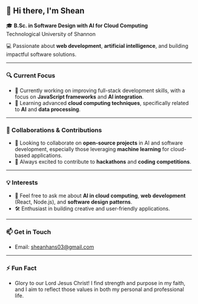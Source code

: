 ## 👋 Hi there, I'm Shean

🎓 **B.Sc. in Software Design with AI for Cloud Computing**  
Technological University of Shannon

💻 Passionate about **web development**, **artificial intelligence**, and building impactful software solutions.

---

### 🔍 Current Focus
- 🔭 Currently working on improving full-stack development skills, with a focus on **JavaScript frameworks** and **AI integration**.
- 🌱 Learning advanced **cloud computing techniques**, specifically related to **AI** and **data processing**.

---

### 🤝 Collaborations & Contributions
- 👯 Looking to collaborate on **open-source projects** in AI and software development, especially those leveraging **machine learning** for cloud-based applications.
- 🚀 Always excited to contribute to **hackathons** and **coding competitions**.

---

### 💡 Interests
- 💬 Feel free to ask me about **AI in cloud computing**, **web development** (React, Node.js), and **software design patterns**.
- 🛠️ Enthusiast in building creative and user-friendly applications.

---

### 📫 Get in Touch
- Email: [sheanhans03@gmail.com](mailto:sheanhans03@gmail.com)

---

### ⚡ Fun Fact
- Glory to our Lord Jesus Christ! I find strength and purpose in my faith, and I aim to reflect those values in both my personal and professional life.
